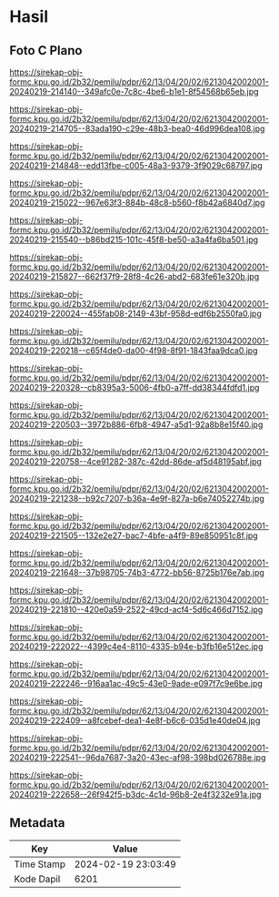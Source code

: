 # Hasil

## Foto C Plano

https://sirekap-obj-formc.kpu.go.id/2b32/pemilu/pdpr/62/13/04/20/02/6213042002001-20240219-214140--349afc0e-7c8c-4be6-b1e1-8f54568b65eb.jpg

https://sirekap-obj-formc.kpu.go.id/2b32/pemilu/pdpr/62/13/04/20/02/6213042002001-20240219-214705--83ada190-c29e-48b3-bea0-46d996dea108.jpg

https://sirekap-obj-formc.kpu.go.id/2b32/pemilu/pdpr/62/13/04/20/02/6213042002001-20240219-214848--edd13fbe-c005-48a3-9379-3f9029c68797.jpg

https://sirekap-obj-formc.kpu.go.id/2b32/pemilu/pdpr/62/13/04/20/02/6213042002001-20240219-215022--967e63f3-884b-48c8-b560-f8b42a6840d7.jpg

https://sirekap-obj-formc.kpu.go.id/2b32/pemilu/pdpr/62/13/04/20/02/6213042002001-20240219-215540--b86bd215-101c-45f8-be50-a3a4fa6ba501.jpg

https://sirekap-obj-formc.kpu.go.id/2b32/pemilu/pdpr/62/13/04/20/02/6213042002001-20240219-215827--662f37f9-28f8-4c26-abd2-683fe61e320b.jpg

https://sirekap-obj-formc.kpu.go.id/2b32/pemilu/pdpr/62/13/04/20/02/6213042002001-20240219-220024--455fab08-2149-43bf-958d-edf6b2550fa0.jpg

https://sirekap-obj-formc.kpu.go.id/2b32/pemilu/pdpr/62/13/04/20/02/6213042002001-20240219-220218--c65f4de0-da00-4f98-8f91-1843faa9dca0.jpg

https://sirekap-obj-formc.kpu.go.id/2b32/pemilu/pdpr/62/13/04/20/02/6213042002001-20240219-220328--cb8395a3-5006-4fb0-a7ff-dd38344fdfd1.jpg

https://sirekap-obj-formc.kpu.go.id/2b32/pemilu/pdpr/62/13/04/20/02/6213042002001-20240219-220503--3972b886-6fb8-4947-a5d1-92a8b8e15f40.jpg

https://sirekap-obj-formc.kpu.go.id/2b32/pemilu/pdpr/62/13/04/20/02/6213042002001-20240219-220758--4ce91282-387c-42dd-86de-af5d48195abf.jpg

https://sirekap-obj-formc.kpu.go.id/2b32/pemilu/pdpr/62/13/04/20/02/6213042002001-20240219-221238--b92c7207-b36a-4e9f-827a-b6e74052274b.jpg

https://sirekap-obj-formc.kpu.go.id/2b32/pemilu/pdpr/62/13/04/20/02/6213042002001-20240219-221505--132e2e27-bac7-4bfe-a4f9-89e850951c8f.jpg

https://sirekap-obj-formc.kpu.go.id/2b32/pemilu/pdpr/62/13/04/20/02/6213042002001-20240219-221648--37b98705-74b3-4772-bb56-8725b176e7ab.jpg

https://sirekap-obj-formc.kpu.go.id/2b32/pemilu/pdpr/62/13/04/20/02/6213042002001-20240219-221810--420e0a59-2522-49cd-acf4-5d6c466d7152.jpg

https://sirekap-obj-formc.kpu.go.id/2b32/pemilu/pdpr/62/13/04/20/02/6213042002001-20240219-222022--4399c4e4-8110-4335-b94e-b3fb16e512ec.jpg

https://sirekap-obj-formc.kpu.go.id/2b32/pemilu/pdpr/62/13/04/20/02/6213042002001-20240219-222246--916aa1ac-49c5-43e0-9ade-e097f7c9e6be.jpg

https://sirekap-obj-formc.kpu.go.id/2b32/pemilu/pdpr/62/13/04/20/02/6213042002001-20240219-222409--a8fcebef-dea1-4e8f-b6c6-035d1e40de04.jpg

https://sirekap-obj-formc.kpu.go.id/2b32/pemilu/pdpr/62/13/04/20/02/6213042002001-20240219-222541--96da7687-3a20-43ec-af98-398bd026788e.jpg

https://sirekap-obj-formc.kpu.go.id/2b32/pemilu/pdpr/62/13/04/20/02/6213042002001-20240219-222658--26f942f5-b3dc-4c1d-96b8-2e4f3232e91a.jpg


## Metadata

| Key        | Value               |
| ---------- | ------------------- |
| Time Stamp | 2024-02-19 23:03:49 |
| Kode Dapil | 6201                |



